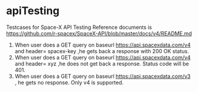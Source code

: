 # apiTesting
Testcases for Space-X API Testing
Reference documents is https://github.com/r-spacex/SpaceX-API/blob/master/docs/v4/README.md
1) When user does a GET query on baseurl https://api.spacexdata.com/v4 and header= spacex-key ,he gets back a response with 200 OK status.
2) When user does a GET query on baseurl https://api.spacexdata.com/v4 and header= xyz ,he does not get back a response. Status code will be 401.
3) When user does a GET query on baseurl https://api.spacexdata.com/v3 , he gets no response. Only v4 is supported.

